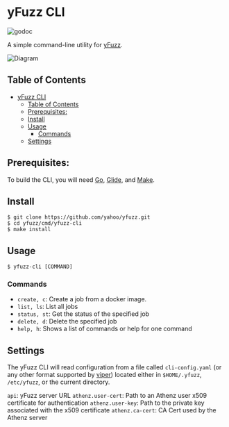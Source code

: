 # yFuzz CLI

![godoc](https://godoc.org/github.com/yahoo/yfuzz/cmd/yfuzz-cli?status.svg)

A simple command-line utility for [yFuzz](https://github.com/yahoo/yfuzz).

![Diagram](/yfuzz.png)

## Table of Contents
- [yFuzz CLI](#yfuzz-cli)
  - [Table of Contents](#table-of-contents)
  - [Prerequisites:](#prerequisites)
  - [Install](#install)
  - [Usage](#usage)
    - [Commands](#commands)
  - [Settings](#settings)

## Prerequisites: 
To build the CLI, you will need [Go](https://golang.org/), [Glide](https://glide.sh/), and [Make](https://www.gnu.org/software/make/).

## Install

```
$ git clone https://github.com/yahoo/yfuzz.git
$ cd yfuzz/cmd/yfuzz-cli
$ make install
```

## Usage

```
$ yfuzz-cli [COMMAND]
```

### Commands
* `create, c`: Create a job from a docker image.
* `list, ls`: List all jobs
* `status, st`: Get the status of the specified job
* `delete, d`: Delete the specified job
* `help, h`: Shows a list of commands or help for one command

## Settings
The yFuzz CLI will read configuration from a file called `cli-config.yaml` (or any other format supported by [viper](https://github.com/spf13/viper)) located either in `$HOME/.yfuzz`, `/etc/yfuzz`, or the current directory.

`api`: yFuzz server URL
`athenz.user-cert`: Path to an Athenz user x509 certificate for authentication
`athenz.user-key`: Path to the private key associated with the x509 certificate
`athenz.ca-cert`: CA Cert used by the Athenz server
